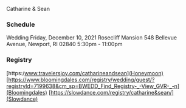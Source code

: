 Catharine & Sean 

### Schedule 
Wedding 
Friday, December 10, 2021
Rosecliff Mansion
548 Bellevue Avenue, Newport, RI 02840
5:30pm - 11:00pm

### Registry
[https:/www.travelersjoy.com/catharineandsean](Honeymoon) 
[https://www.bloomingdales.com/registry/wedding/guest/?registryId=7199638&cm_sp=BWEDD_Find_Registry-_-View_GVR-_-n](Bloomingdales) 
[https://slowdance.com/registry/catharine&sean/](Slowdance) 





